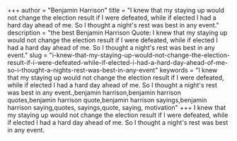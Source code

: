 +++
author = "Benjamin Harrison"
title = "I knew that my staying up would not change the election result if I were defeated, while if elected I had a hard day ahead of me. So I thought a night's rest was best in any event."
description = "the best Benjamin Harrison Quote: I knew that my staying up would not change the election result if I were defeated, while if elected I had a hard day ahead of me. So I thought a night's rest was best in any event."
slug = "i-knew-that-my-staying-up-would-not-change-the-election-result-if-i-were-defeated-while-if-elected-i-had-a-hard-day-ahead-of-me-so-i-thought-a-nights-rest-was-best-in-any-event"
keywords = "I knew that my staying up would not change the election result if I were defeated, while if elected I had a hard day ahead of me. So I thought a night's rest was best in any event.,benjamin harrison,benjamin harrison quotes,benjamin harrison quote,benjamin harrison sayings,benjamin harrison saying,quotes, sayings,quote, saying, motivation"
+++
I knew that my staying up would not change the election result if I were defeated, while if elected I had a hard day ahead of me. So I thought a night's rest was best in any event.
